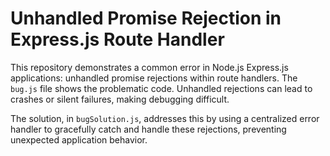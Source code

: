 # Unhandled Promise Rejection in Express.js Route Handler

This repository demonstrates a common error in Node.js Express.js applications: unhandled promise rejections within route handlers.  The `bug.js` file shows the problematic code.  Unhandled rejections can lead to crashes or silent failures, making debugging difficult.

The solution, in `bugSolution.js`, addresses this by using a centralized error handler to gracefully catch and handle these rejections, preventing unexpected application behavior.